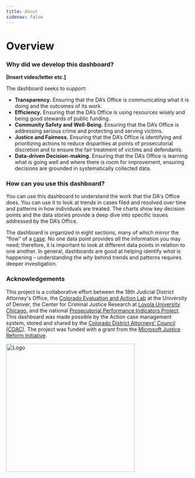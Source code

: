 ```yaml
---
title: About
sidenav: false
---
```

# **Overview**

### **Why did we develop this dashboard?**

**\[Insert video/letter etc.]**

The dashboard seeks to support:

* **Transparency.** Ensuring that the DA’s Office is communicating what it is doing and the outcomes of its work.
* **Efficiency.** Ensuring that the DA’s Office is using resources wisely and being good stewards of public funding.
* **Community Safety and Well-Being.** Ensuring that the DA’s Office is addressing serious crime and protecting and serving victims.
* **Justice and Fairness.** Ensuring that the DA’s Office is identifying and prioritizing actions to reduce disparities at points of prosecutorial discretion and to ensure the fair treatment of victims and defendants.
* **Data-driven Decision-making.** Ensuring that the DA’s Office is learning what is going well and where there is room for improvement, ensuring decisions are grounded in systematically collected data.

### How can you use this dashboard?

You can use this dashboard to understand the work that the DA's Office does. You can use it to look at trends in cases filed and resolved over time and patterns in how individuals are treated. The charts show key decision points and the data stories provide a deep dive into specific issues addressed by the DA’s Office.  

The dashboard is organized in eight sections, many of which mirror the “flow” of a [](https://co-18th-district.netlify.app/criminal-justice-process)<a href="/criminal-justice-process#CJ Process">case</a>. No one data point provides *all* the information you may need; therefore, it is important to look at different data points in relation to one another. In general, dashboards are good at helping identify *what* is happening – understanding the *why* behind trends and patterns requires deeper investigation.

### Acknowledgements

This project is a collaborative effort between the 18th Judicial District Attorney's Office, the [Colorado Evaluation and Action Lab](https://coloradolab.org/) at the University of Denver, the Center for Criminal Justice Research at [Loyola University Chicago](https://www.luc.edu/), and the national [Prosecutorial Performance Indicators Project](https://prosecutorialperformanceindicators.org/). This dashboard was made possible by the Action case management system, stored and shared by the [Colorado District Attorneys’ Council (CDAC)](https://coloradoprosecutors.org/). The project was funded with a grant from the [Microsoft Justice Reform Initiative](https://www.microsoft.com/en-us/corporate-responsibility/justice-reform-initiative?rtc=1&activetab=pivot_1:primaryr6).

<img src='https://loyolaccj.org/partner_logo.png' width='350px' alt="Logo" />